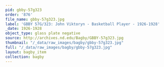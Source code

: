 ```yaml
---
pid: gbby-57g323
order: '876'
file_name: gbby-57g323.jpg
label: 'GBBY 57G/323: John Viktoryn - Basketball Player - 1926-1928'
_date: 1926-1928
object_type: glass plate negative
source: http://archives.nd.edu/Bagby/GBBY-57g323.jpg
thumbnail: "/_data/raw_images/bagby/gbby-57g323.jpg"
full: "/_data/raw_images/bagby/gbby-57g323.jpg"
layout: bagby_item
collection: bagby
---
```

